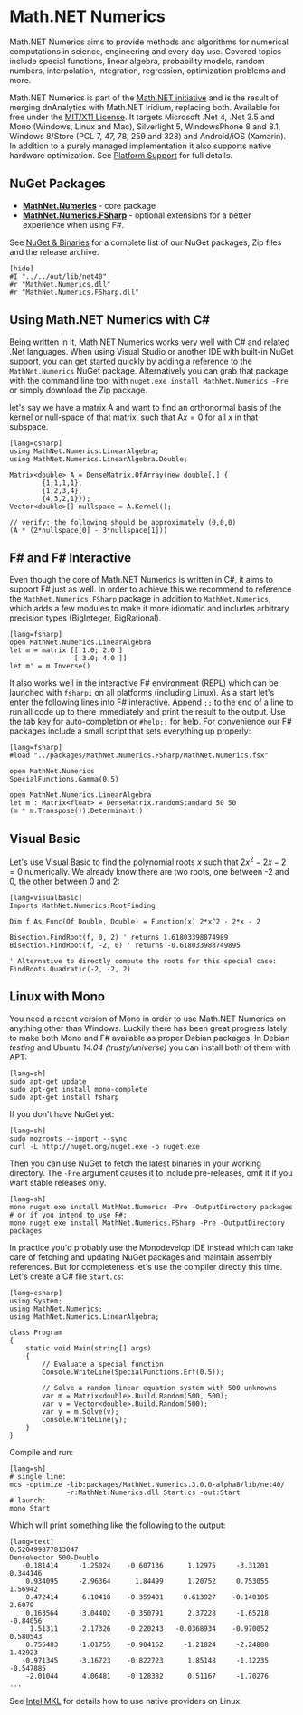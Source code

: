 Math.NET Numerics
=================

Math.NET Numerics aims to provide methods and algorithms for numerical computations
in science, engineering and every day use. Covered topics include special functions,
linear algebra, probability models, random numbers, interpolation, integration,
regression, optimization problems and more.

Math.NET Numerics is part of the [Math.NET initiative](http://www.mathdotnet.com/)
and is the result of merging dnAnalytics with Math.NET Iridium, replacing both.
Available for free under the [MIT/X11 License](License.html).
It targets Microsoft .Net 4, .Net 3.5 and Mono
(Windows, Linux and Mac), Silverlight 5, WindowsPhone 8 and 8.1, Windows 8/Store
(PCL 7, 47, 78, 259 and 328) and Android/iOS (Xamarin). In addition to a purely
managed implementation it also supports native hardware optimization.
See [Platform Support](Compatibility.html) for full details.

NuGet Packages
--------------

- [**MathNet.Numerics**](https://www.nuget.org/packages/MathNet.Numerics/) - core package
- [**MathNet.Numerics.FSharp**](https://www.nuget.org/packages/MathNet.Numerics.FSharp/) - optional extensions for a better experience when using F#.

See [NuGet & Binaries](Packages.html) for a complete list of our NuGet packages,
Zip files and the release archive.

    [hide]
    #I "../../out/lib/net40"
    #r "MathNet.Numerics.dll"
    #r "MathNet.Numerics.FSharp.dll"

Using Math.NET Numerics with C#
-------------------------------

Being written in it, Math.NET Numerics works very well with C# and related .Net languages.
When using Visual Studio or another IDE with built-in NuGet support, you can get started
quickly by adding a reference to the `MathNet.Numerics` NuGet package. Alternatively you can grab
that package with the command line tool with `nuget.exe install MathNet.Numerics -Pre`
or simply download the Zip package.

let's say we have a matrix $\mathrm{A}$ and want to find an orthonormal basis of the kernel or null-space
of that matrix, such that $\mathrm{A}x = 0$ for all $x$ in that subspace.

    [lang=csharp]
    using MathNet.Numerics.LinearAlgebra;
    using MathNet.Numerics.LinearAlgebra.Double;

    Matrix<double> A = DenseMatrix.OfArray(new double[,] {
            {1,1,1,1},
            {1,2,3,4},
            {4,3,2,1}});
    Vector<double>[] nullspace = A.Kernel();

    // verify: the following should be approximately (0,0,0)
    (A * (2*nullspace[0] - 3*nullspace[1]))


F# and F# Interactive
---------------------

Even though the core of Math.NET Numerics is written in C#, it aims to support F#
just as well. In order to achieve this we recommend to reference the `MathNet.Numerics.FSharp`
package in addition to `MathNet.Numerics`, which adds a few modules to make it more
idiomatic and includes arbitrary precision types (BigInteger, BigRational).

    [lang=fsharp]
    open MathNet.Numerics.LinearAlgebra
    let m = matrix [[ 1.0; 2.0 ]
                    [ 3.0; 4.0 ]]
    let m' = m.Inverse()

It also works well in the interactive F# environment (REPL) which can be launched with
`fsharpi` on all platforms (including Linux). As a start let's enter the following lines
into F# interactive. Append `;;` to the end of a line to run all code up to there
immediately and print the result to the output. Use the tab key for auto-completion or `#help;;` for help.
For convenience our F# packages include a small script that sets everything up properly:

    [lang=fsharp]
    #load "../packages/MathNet.Numerics.FSharp/MathNet.Numerics.fsx"

    open MathNet.Numerics
    SpecialFunctions.Gamma(0.5)

    open MathNet.Numerics.LinearAlgebra
    let m : Matrix<float> = DenseMatrix.randomStandard 50 50
    (m * m.Transpose()).Determinant()


Visual Basic
------------

Let's use Visual Basic to find the polynomial roots $x$ such that $2x^2 - 2x - 2 = 0$
numerically. We already know there are two roots, one between -2 and 0, the other between 0 and 2:

    [lang=visualbasic]
    Imports MathNet.Numerics.RootFinding

    Dim f As Func(Of Double, Double) = Function(x) 2*x^2 - 2*x - 2

    Bisection.FindRoot(f, 0, 2) ' returns 1.61803398874989
    Bisection.FindRoot(f, -2, 0) ' returns -0.618033988749895

    ' Alternative to directly compute the roots for this special case:
    FindRoots.Quadratic(-2, -2, 2)


Linux with Mono
---------------

You need a recent version of Mono in order to use Math.NET Numerics on anything other than Windows.
Luckily there has been great progress lately to make both Mono and F# available as proper Debian packages.
In Debian *testing* and Ubuntu *14.04 (trusty/universe)* you can install both of them with APT:

    [lang=sh]
    sudo apt-get update
    sudo apt-get install mono-complete
    sudo apt-get install fsharp

If you don't have NuGet yet:

    [lang=sh]
    sudo mozroots --import --sync
    curl -L http://nuget.org/nuget.exe -o nuget.exe

Then you can use NuGet to fetch the latest binaries in your working directory.
The `-Pre` argument causes it to include pre-releases, omit it if you want stable releases only.

    [lang=sh]
    mono nuget.exe install MathNet.Numerics -Pre -OutputDirectory packages
    # or if you intend to use F#:
    mono nuget.exe install MathNet.Numerics.FSharp -Pre -OutputDirectory packages

In practice you'd probably use the Monodevelop IDE instead which can take care of fetching and updating
NuGet packages and maintain assembly references. But for completeness let's use the compiler directly this time.
Let's create a C# file `Start.cs`:

    [lang=csharp]
    using System;
    using MathNet.Numerics;
    using MathNet.Numerics.LinearAlgebra;

    class Program
    {
        static void Main(string[] args)
        {
            // Evaluate a special function
            Console.WriteLine(SpecialFunctions.Erf(0.5));

            // Solve a random linear equation system with 500 unknowns
            var m = Matrix<double>.Build.Random(500, 500);
            var v = Vector<double>.Build.Random(500);
            var y = m.Solve(v);
            Console.WriteLine(y);
        }
    }

Compile and run:

    [lang=sh]
    # single line:
    mcs -optimize -lib:packages/MathNet.Numerics.3.0.0-alpha8/lib/net40/
                  -r:MathNet.Numerics.dll Start.cs -out:Start
    # launch:
    mono Start

Which will print something like the following to the output:

    [lang=text]
    0.520499877813047
    DenseVector 500-Double
       -0.181414     -1.25024    -0.607136      1.12975     -3.31201     0.344146
        0.934095     -2.96364      1.84499      1.20752     0.753055      1.56942
        0.472414      6.10418    -0.359401     0.613927    -0.140105       2.6079
        0.163564     -3.04402    -0.350791      2.37228     -1.65218     -0.84056
         1.51311     -2.17326    -0.220243   -0.0368934    -0.970052     0.580543
        0.755483     -1.01755    -0.904162     -1.21824     -2.24888      1.42923
       -0.971345     -3.16723    -0.822723      1.85148     -1.12235    -0.547885
        -2.01044      4.06481    -0.128382      0.51167     -1.70276          ...

See [Intel MKL](MKL.html) for details how to use native providers on Linux.
